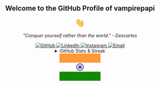 <!-- User Profile Header -->
<div align="center">
    <!-- Profile Heading -->
    <h2>Welcome to the GitHub Profile of vampirepapi</h2>
    <!-- Greeting GIF -->
    <img src="https://github.com/vampirepapi/vampirepapi/blob/main/assets/Hi.gif" alt="Greetings" width="30px">
    <!-- Stoic Quote -->
    <p align="center">
        <em>"Conquer yourself rather than the world." - Descartes</em>
    </p>
    <!-- Social Media Links -->
    <div>
        <!-- GitHub Profile -->
        <a href="https://github.com/vampirepapi/" target="_blank" rel="noopener">
            <img src="https://img.shields.io/badge/github-%2324292e.svg?&style=for-the-badge&logo=github&logoColor=green" alt="GitHub">
        </a>
        <!-- LinkedIn Profile -->
        <a href="https://www.linkedin.com/in/shubhamsourabh14/" target="_blank" rel="noopener">
            <img src="https://img.shields.io/badge/linkedin-%231E77B5.svg?&style=for-the-badge&logo=linkedin&logoColor=red" alt="LinkedIn">
        </a>
        <!-- Instagram Profile -->
        <a href="https://www.instagram.com/vampire_papi/" target="_blank" rel="noopener">
            <img src="https://img.shields.io/badge/instagram-%23000000.svg?&style=for-the-badge&logo=instagram&logoColor=blue" alt="Instagram">
        </a>
        <!-- Email Contact -->
        <a href="mailto:shubhamsourabh8@gmail.com">
            <img src="https://img.shields.io/badge/Gmail-D14836?style=for-the-badge&logo=gmail&logoColor=cyan" alt="Email">
        </a>
    </div>
</div>

<!-- GitHub Stats & Streak Section -->
<div align="center">
    <details>
        <summary>GitHub Stats & Streak</summary>
        <!-- GitHub Stats -->
        <img width=500 src="https://github-readme-stats.vercel.app/api?username=vampirepapi&show_icons=true&theme=dracula" alt="GitHub Stats" />
        <!-- GitHub Streak -->
        <p><img width=500 src="https://github-readme-streak-stats.herokuapp.com/?user=vampirepapi&theme=dracula" alt="GitHub Streak" /></p>
    </details>
    <!-- Centered Image of Indian Flag -->
    <img alt="Indian Flag" height="85" src="https://github.com/vampirepapi/vampirepapi/blob/main/assets/Indian%20Flag.png" />
</div>
